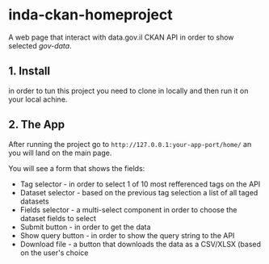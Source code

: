 # inda-ckan-homeproject

A web page that interact with data.gov.il CKAN API in order to show selected *gov-data*.

## 1. Install
in order to tun this project you need to clone in locally and then run it on your local achine.

## 2. The App
After running the project go to `http://127.0.0.1:your-app-port/home/` an you will land on the main page.

You will see a form that shows the fields:

- Tag selector - in order to select 1 of 10 most refferenced tags on the API
- Dataset selector - based on the previous tag selection a list of all taged datasets
- Fields selector - a multi-select component in order to choose the dataset fields to select
- Submit button - in order to get the data
- Show query button - in order to show the query string to the API
- Download file - a button that downloads the data as a CSV/XLSX (based on the user's choice

